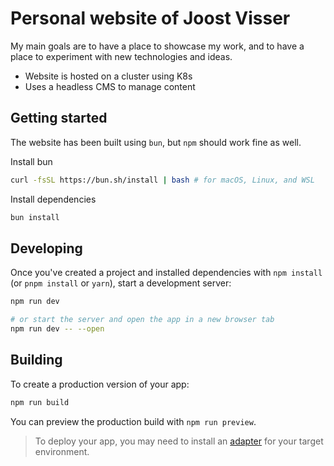 # Personal website of Joost Visser

My main goals are to have a place to showcase my work, and to have a place to experiment
with new technologies and ideas.
- Website is hosted on a cluster using K8s
- Uses a headless CMS to manage content

## Getting started

The website has been built using `bun`, but `npm` should work fine as well.

Install bun

```bash
curl -fsSL https://bun.sh/install | bash # for macOS, Linux, and WSL
```

Install dependencies

```bash
bun install
```


## Developing

Once you've created a project and installed dependencies with `npm install` (or `pnpm install` or `yarn`), start a development server:

```bash
npm run dev

# or start the server and open the app in a new browser tab
npm run dev -- --open
```

## Building

To create a production version of your app:

```bash
npm run build
```

You can preview the production build with `npm run preview`.

> To deploy your app, you may need to install an [adapter](https://kit.svelte.dev/docs/adapters) for your target environment.
